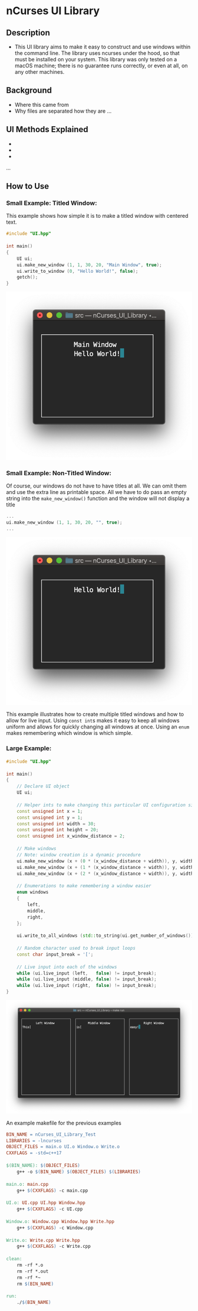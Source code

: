 #  nCurses UI Library

## Description
- This UI library aims to make it easy to construct and use windows within the
  command line.  The library uses ncurses under the hood, so that must be
  installed on your system.  This library was only tested on a macOS machine;
  there is no guarantee runs correctly, or even at all, on any other machines.

## Background
- Where this came from
- Why files are separated how they are
...

## UI Methods Explained
-
-
-
...

## How to Use

### Small Example: Titled Window:

This example shows how simple it is to make a titled window with centered text.

```C++
#include "UI.hpp"

int main()
{
    UI ui;
    ui.make_new_window (1, 1, 30, 20, "Main Window", true);
    ui.write_to_window (0, "Hello World!", false);
    getch();
}

```

![Small Example](./Images/Small-Example-Titled.png)

### Small Example: Non-Titled Window:

Of course, our windows do not have to have titles at all.  We can omit them and
use the extra line as printable space.  All we have to do pass an empty string
into the `make_new_window()` function and the window will not display a title

```C++
...
ui.make_new_window (1, 1, 30, 20, "", true);
...

```

![Small Example](./Images/Small-Example-Non-Titled.png)

This example illustrates how to create multiple titled windows and how to allow
for live input.  Using `const int`s makes it easy to keep all windows uniform
and allows for quickly changing all windows at once.  Using an `enum` makes
remembering which window is which simple.

### Large Example:

```C++
#include "UI.hpp"

int main()
{
    // Declare UI object
    UI ui;

    // Helper ints to make changing this particular UI configuration simple
    const unsigned int x = 1;
    const unsigned int y = 1;
    const unsigned int width = 30;
    const unsigned int height = 20;
    const unsigned int x_window_distance = 2;

    // Make windows
    // Note: window creation is a dynamic procedure
    ui.make_new_window (x + (0 * (x_window_distance + width)), y, width, height, "Left Window", false);
    ui.make_new_window (x + (1 * (x_window_distance + width)), y, width, height, "Middle Window", true);
    ui.make_new_window (x + (2 * (x_window_distance + width)), y, width, height, "Right Window", false);

    // Enumerations to make remembering a window easier
    enum windows
    {
        left,
        middle,
        right,
    };

    ui.write_to_all_windows (std::to_string(ui.get_number_of_windows()), true);

    // Random character used to break input loops
    const char input_break = '[';

    // Live input into each of the windows
    while (ui.live_input (left,   false) != input_break);
    while (ui.live_input (middle, false) != input_break);
    while (ui.live_input (right,  false) != input_break);
}
```

![Large Example](./Images/Large-Example.png)

An example makefile for the previous examples

```makefile
BIN_NAME = nCurses_UI_Library_Test
LIBRARIES = -lncurses
OBJECT_FILES = main.o UI.o Window.o Write.o
CXXFLAGS = -std=c++17

$(BIN_NAME): $(OBJECT_FILES)
	g++ -o $(BIN_NAME) $(OBJECT_FILES) $(LIBRARIES)

main.o: main.cpp
	g++ $(CXXFLAGS) -c main.cpp

UI.o: UI.cpp UI.hpp Window.hpp
	g++ $(CXXFLAGS) -c UI.cpp

Window.o: Window.cpp Window.hpp Write.hpp
	g++ $(CXXFLAGS) -c Window.cpp

Write.o: Write.cpp Write.hpp
	g++ $(CXXFLAGS) -c Write.cpp

clean:
	rm -rf *.o
	rm -rf *.out
	rm -rf *~
	rm $(BIN_NAME)

run:
	./$(BIN_NAME)

```
